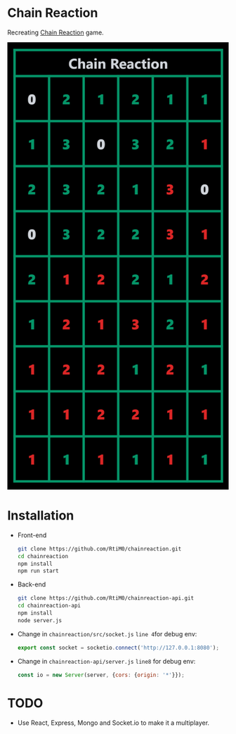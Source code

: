 # Chain Reaction

Recreating [Chain Reaction](https://play.google.com/store/apps/details?id=com.BuddyMattEnt.ChainReaction&hl=en_IN&gl=US) game.

![](stills/1.png)

# Installation
- Front-end
  ```bash
  git clone https://github.com/RtiM0/chainreaction.git
  cd chainreaction
  npm install
  npm run start
  ```
- Back-end
  ```bash
  git clone https://github.com/RtiM0/chainreaction-api.git
  cd chainreaction-api
  npm install
  node server.js
  ```
- Change in ``chainreaction/src/socket.js``  ``line 4``for debug env:
  ```javascript
  export const socket = socketio.connect('http://127.0.0.1:8080');
  ```
- Change in ``chainreaction-api/server.js`` ``line8`` for debug env:
  ```javascript
  const io = new Server(server, {cors: {origin: '*'}});
  ```
  

# TODO

- Use React, Express, Mongo and Socket.io to make it a multiplayer.
